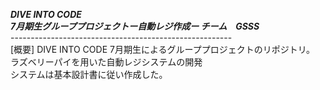 ***DIVE INTO CODE<br>
7月期生グループプロジェクトー自動レジ作成ー チーム　GSSS***  <br>
-------------------------------------------------------<br>
[概要]
DIVE INTO CODE 7月期生によるグループプロジェクトのリポジトリ。<br>
ラズベリーパイを用いた自動レジシステムの開発<br>
システムは基本設計書に従い作成した。
